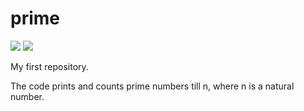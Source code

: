 # prime

<img src="./prime.jpeg">
<img src="./prime.jpeg">

My first repository.

The code prints and counts prime numbers till n, where n is a natural number.
